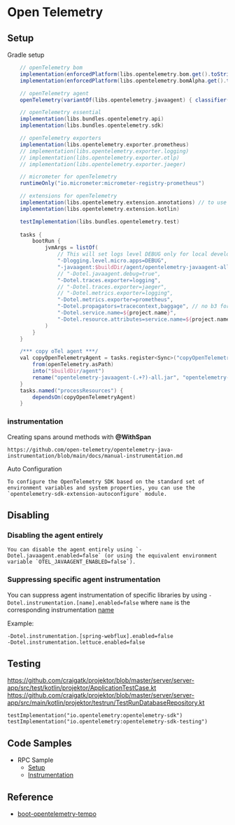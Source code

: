 # Open Telemetry

## Setup

Gradle setup

```gradle
    // openTelemetry bom
    implementation(enforcedPlatform(libs.opentelemetry.bom.get().toString()))
    implementation(enforcedPlatform(libs.opentelemetry.bomAlpha.get().toString()))

    // openTelemetry agent
    openTelemetry(variantOf(libs.opentelemetry.javaagent) { classifier("all") })

    // openTelemetry essential
    implementation(libs.bundles.opentelemetry.api)
    implementation(libs.bundles.opentelemetry.sdk)

    // openTelemetry exporters
    implementation(libs.opentelemetry.exporter.prometheus)
    // implementation(libs.opentelemetry.exporter.logging)
    // implementation(libs.opentelemetry.exporter.otlp)
    // implementation(libs.opentelemetry.exporter.jaeger)

    // micrometer for openTelemetry
    runtimeOnly("io.micrometer:micrometer-registry-prometheus")

    // extensions for openTelemetry
    implementation(libs.opentelemetry.extension.annotations) // to use  @WithSpan etc
    implementation(libs.opentelemetry.extension.kotlin)

    testImplementation(libs.bundles.opentelemetry.test)
    
    tasks {
        bootRun {
            jvmArgs = listOf(
                // This will set logs level DEBUG only for local development.
                "-Dlogging.level.micro.apps=DEBUG",
                "-javaagent:$buildDir/agent/opentelemetry-javaagent-all.jar",
                // "-Dotel.javaagent.debug=true",
                "-Dotel.traces.exporter=logging",
                // "-Dotel.traces.exporter=jaeger",
                // "-Dotel.metrics.exporter=logging",
                "-Dotel.metrics.exporter=prometheus",
                "-Dotel.propagators=tracecontext,baggage", // no b3 for logging exporter
                "-Dotel.service.name=${project.name}",
                "-Dotel.resource.attributes=service.name=${project.name}",
            )
        }
    }

    /*** copy oTel agent ***/
    val copyOpenTelemetryAgent = tasks.register<Sync>("copyOpenTelemetryAgent") {
        from(openTelemetry.asPath)
        into("$buildDir/agent")
        rename("opentelemetry-javaagent-(.+?)-all.jar", "opentelemetry-javaagent-all.jar")
    }
    tasks.named("processResources") {
        dependsOn(copyOpenTelemetryAgent)
    }
```

### instrumentation

Creating spans around methods with **@WithSpan**

    https://github.com/open-telemetry/opentelemetry-java-instrumentation/blob/main/docs/manual-instrumentation.md

Auto Configuration

    To configure the OpenTelemetry SDK based on the standard set of environment variables and system properties, you can use the `opentelemetry-sdk-extension-autoconfigure` module.

## Disabling

### Disabling the agent entirely

    You can disable the agent entirely using `-Dotel.javaagent.enabled=false` (or using the equivalent environment variable `OTEL_JAVAAGENT_ENABLED=false`).


###  Suppressing specific agent instrumentation

You can suppress agent instrumentation of specific libraries by using `-Dotel.instrumentation.[name].enabled=false` where `name` is the corresponding instrumentation [name](https://github.com/open-telemetry/opentelemetry-java-instrumentation/blob/main/docs/suppressing-instrumentation.md)

Example: 

```
-Dotel.instrumentation.[spring-webflux].enabled=false
-Dotel.instrumentation.lettuce.enabled=false
```

## Testing

https://github.com/craigatk/projektor/blob/master/server/server-app/src/test/kotlin/projektor/ApplicationTestCase.kt
https://github.com/craigatk/projektor/blob/master/server/server-app/src/main/kotlin/projektor/testrun/TestRunDatabaseRepository.kt
```
testImplementation("io.opentelemetry:opentelemetry-sdk")
testImplementation("io.opentelemetry:opentelemetry-sdk-testing")
```

## Code Samples

- RPC Sample
  - [Setup](https://github.com/helloworlde/netty-rpc/blob/master/opentelemetry/src/main/java/io/github/helloworlde/netty/rpc/opentelemetry/metrics/MetricsConfiguration.java)
  - [Instrumentation](https://github.com/helloworlde/netty-rpc/blob/master/opentelemetry/src/main/java/io/github/helloworlde/netty/rpc/opentelemetry/metrics/ClientMetricsInterceptor.java)


## Reference

- [boot-opentelemetry-tempo](https://github.com/mnadeem/boot-opentelemetry-tempo/tree/0.17.0_complex)
